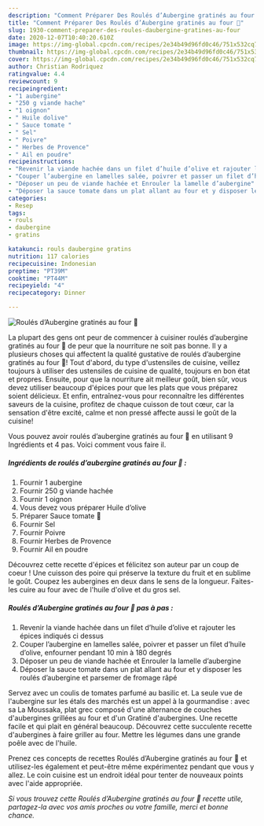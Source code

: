 ```yaml
---
description: "Comment Préparer Des Roulés d’Aubergine gratinés au four 🥰"
title: "Comment Préparer Des Roulés d’Aubergine gratinés au four 🥰"
slug: 1930-comment-preparer-des-roules-daubergine-gratines-au-four
date: 2020-12-07T10:40:20.610Z
image: https://img-global.cpcdn.com/recipes/2e34b49d96fd0c46/751x532cq70/roules-daubergine-gratines-au-four-🥰-photo-principale-de-la-recette.jpg
thumbnail: https://img-global.cpcdn.com/recipes/2e34b49d96fd0c46/751x532cq70/roules-daubergine-gratines-au-four-🥰-photo-principale-de-la-recette.jpg
cover: https://img-global.cpcdn.com/recipes/2e34b49d96fd0c46/751x532cq70/roules-daubergine-gratines-au-four-🥰-photo-principale-de-la-recette.jpg
author: Christian Rodriquez
ratingvalue: 4.4
reviewcount: 9
recipeingredient:
- "1 aubergine"
- "250 g viande hache"
- "1 oignon"
- " Huile dolive"
- " Sauce tomate "
- " Sel"
- " Poivre"
- " Herbes de Provence"
- " Ail en poudre"
recipeinstructions:
- "Revenir la viande hachée dans un filet d’huile d’olive et rajouter les épices indiqués ci dessus"
- "Couper l’aubergine en lamelles salée, poivrer et passer un filet d’huile d’olive, enfourner pendant 10 min à 180 degrés"
- "Déposer un peu de viande hachée et Enrouler la lamelle d’aubergine"
- "Déposer la sauce tomate dans un plat allant au four et y disposer les roulés d’aubergine et parsemer de fromage râpé"
categories:
- Resep
tags:
- rouls
- daubergine
- gratins

katakunci: rouls daubergine gratins 
nutrition: 117 calories
recipecuisine: Indonesian
preptime: "PT39M"
cooktime: "PT44M"
recipeyield: "4"
recipecategory: Dinner

---
```



![Roulés d’Aubergine gratinés au four 🥰](https://img-global.cpcdn.com/recipes/2e34b49d96fd0c46/751x532cq70/roules-daubergine-gratines-au-four-🥰-photo-principale-de-la-recette.jpg)

La plupart des gens ont peur de commencer à cuisiner roulés d’aubergine gratinés au four 🥰 de peur que la nourriture ne soit pas bonne. Il y a plusieurs choses qui affectent la qualité gustative de roulés d’aubergine gratinés au four 🥰! Tout d'abord, du type d'ustensiles de cuisine, veillez toujours à utiliser des ustensiles de cuisine de qualité, toujours en bon état et propres. Ensuite, pour que la nourriture ait meilleur goût, bien sûr, vous devez utiliser beaucoup d'épices pour que les plats que vous préparez soient délicieux. Et enfin, entraînez-vous pour reconnaître les différentes saveurs de la cuisine, profitez de chaque cuisson de tout cœur, car la sensation d'être excité, calme et non pressé affecte aussi le goût de la cuisine!

<!--inarticleads1-->

Vous pouvez avoir roulés d’aubergine gratinés au four 🥰 en utilisant 9 Ingrédients et 4 pas. Voici comment vous faire il.

##### Ingrédients de roulés d’aubergine gratinés au four 🥰 :

1. Fournir 1 aubergine
1. Fournir 250 g viande hachée
1. Fournir 1 oignon
1. Vous devez vous préparer  Huile d’olive
1. Préparer  Sauce tomate 🥫
1. Fournir  Sel
1. Fournir  Poivre
1. Fournir  Herbes de Provence
1. Fournir  Ail en poudre


Découvrez cette recette d&#39;épices et félicitez son auteur par un coup de coeur ! Une cuisson des poire qui préserve la texture du fruit et en sublime le goût. Coupez les aubergines en deux dans le sens de la longueur. Faites-les cuire au four avec de l&#39;huile d&#39;olive et du gros sel. 

<!--inarticleads2-->

##### Roulés d’Aubergine gratinés au four 🥰 pas à pas :

1. Revenir la viande hachée dans un filet d’huile d’olive et rajouter les épices indiqués ci dessus
1. Couper l’aubergine en lamelles salée, poivrer et passer un filet d’huile d’olive, enfourner pendant 10 min à 180 degrés
1. Déposer un peu de viande hachée et Enrouler la lamelle d’aubergine
1. Déposer la sauce tomate dans un plat allant au four et y disposer les roulés d’aubergine et parsemer de fromage râpé


Servez avec un coulis de tomates parfumé au basilic et. La seule vue de l&#39;aubergine sur les étals des marchés est un appel à la gourmandise : avec sa La Moussaka, plat grec composé d&#39;une alternance de couches d&#39;aubergines grillées au four et d&#39;un Gratiné d&#39;aubergines. Une recette facile et qui plait en général beaucoup. Découvrez cette succulente recette d&#39;aubergines à faire griller au four. Mettre les légumes dans une grande poêle avec de l&#39;huile. 

<!--inarticleads1-->

<p>
Prenez ces concepts de recettes Roulés d’Aubergine gratinés au four 🥰 et utilisez-les également et peut-être même expérimentez pendant que vous y allez. Le coin cuisine est un endroit idéal pour tenter de nouveaux points avec l'aide appropriée.
</p>

<p>
<i>Si vous trouvez cette Roulés d’Aubergine gratinés au four 🥰 recette utile, partagez-la avec vos amis proches ou votre famille, merci et bonne chance.</i>
</p>

